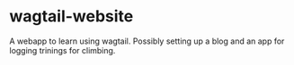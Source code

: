 # wagtail-website
A webapp to learn using wagtail. Possibly setting up a blog and an app for logging trinings for climbing.
